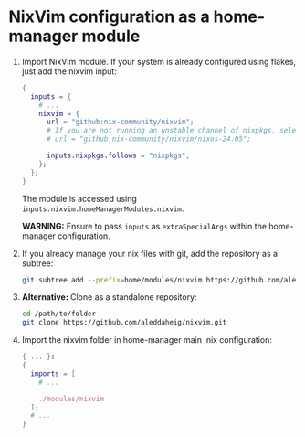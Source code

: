 # NixVim configuration as a home-manager module

1. Import NixVim module. If your system is already configured using flakes, just add the nixvim input:
    ```nix
    {
      inputs = {
        # ...
        nixvim = {
          url = "github:nix-community/nixvim";
          # If you are not running an unstable channel of nixpkgs, select the corresponding branch of nixvim.
          # url = "github:nix-community/nixvim/nixos-24.05";

          inputs.nixpkgs.follows = "nixpkgs";
        };
      };
    }
    ```
    The module is accessed using `inputs.nixvim.homeManagerModules.nixvim`.

    **WARNING:** Ensure to pass `inputs` as `extraSpecialArgs` within the home-manager configuration.
2. If you already manage your nix files with git, add the repository as a subtree:
    ```bash
    git subtree add --prefix=home/modules/nixvim https://github.com/aleddaheig/nixvim.git main --squash
    ```
3. **Alternative:** Clone as a standalone repository:
    ```bash
    cd /path/to/folder
    git clone https://github.com/aleddaheig/nixvim.git
    ```
3. Import the nixvim folder in home-manager main .nix configuration:
    ```nix
    { ... }:
    {
      imports = [
        # ...

        ./modules/nixvim
      ];
      # ...
    }
    ```    
